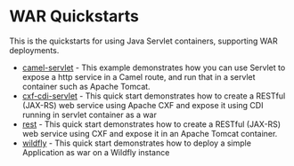 WAR Quickstarts
===============

This is the quickstarts for using Java Servlet containers, supporting WAR deployments.

* [camel-servlet](camel-servlet) - This example demonstrates how you can use Servlet to expose a http service in a Camel route, and run that in a servlet container such as Apache Tomcat.
* [cxf-cdi-servlet](cxf-cdi-servlet) - This quick start demonstrates how to create a RESTful (JAX-RS) web service using Apache CXF and expose it using CDI running in servlet container as a war
* [rest](rest) - This quick start demonstrates how to create a RESTful (JAX-RS) web service using CXF and expose it in an Apache Tomcat container.
* [wildfly](wildfly) - This quick start demonstrates how to deploy a simple Application as war on a Wildfly instance

 
